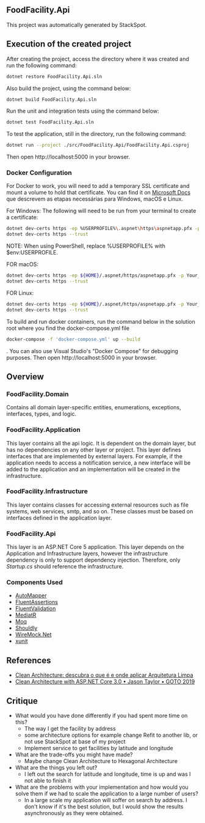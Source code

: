 ## FoodFacility.Api

This project was automatically generated by StackSpot.

## Execution of the created project

After creating the project, access the directory where it was created and run the following command:

```bash
dotnet restore FoodFacility.Api.sln
```

Also build the project, using the command below:

```bash
dotnet build FoodFacility.Api.sln
```

Run the unit and integration tests using the command below:

```bash
dotnet test FoodFacility.Api.sln
```

To test the application, still in the directory, run the following command:

```bash
dotnet run --project ./src/FoodFacility.Api/FoodFacility.Api.csproj
```

Then open http://localhost:5000 in your browser.

### Docker Configuration

For Docker to work, you will need to add a temporary SSL certificate and mount a volume to hold that certificate.
You can find it on [Microsoft Docs](https://docs.microsoft.com/en-us/aspnet/core/security/docker-https?view=aspnetcore-6.0) que descrevem as etapas necessárias para Windows, macOS e Linux.

For Windows:
The following will need to be run from your terminal to create a certificate:

```bash
dotnet dev-certs https -ep %USERPROFILE%\.aspnet\https\aspnetapp.pfx -p Your_password123
dotnet dev-certs https --trust
```

NOTE: When using PowerShell, replace %USERPROFILE% with $env:USERPROFILE.

FOR macOS:
```bash
dotnet dev-certs https -ep ${HOME}/.aspnet/https/aspnetapp.pfx -p Your_password123
dotnet dev-certs https --trust
```

FOR Linux:
```bash
dotnet dev-certs https -ep ${HOME}/.aspnet/https/aspnetapp.pfx -p Your_password123
dotnet dev-certs https --trust
```

To build and run docker containers, run the command below in the solution root where you find the docker-compose.yml file
 ```bash
 docker-compose -f 'docker-compose.yml' up --build
 ```

 . You can also use Visual Studio's "Docker Compose" for debugging purposes. Then open http://localhost:5000 in your browser.

## Overview

### FoodFacility.Domain

Contains all domain layer-specific entities, enumerations, exceptions, interfaces, types, and logic.

### FoodFacility.Application

This layer contains all the api logic. It is dependent on the domain layer, but has no dependencies on any other layer or project. This layer defines interfaces that are implemented by external layers. For example, if the application needs to access a notification service, a new interface will be added to the application and an implementation will be created in the infrastructure.

### FoodFacility.Infrastructure

This layer contains classes for accessing external resources such as file systems, web services, smtp, and so on. These classes must be based on interfaces defined in the application layer.

### FoodFacility.Api

This layer is an ASP.NET Core 5 application. This layer depends on the Application and Infrastructure layers, however the infrastructure dependency is only to support dependency injection. Therefore, only *Startup.cs* should reference the infrastructure.

### Components Used

- [AutoMapper](https://automapper.org/)
- [FluentAssertions](https://github.com/fluentassertions/fluentassertions)
- [FluentValidation](https://fluentvalidation.net/)
- [MediatR](https://github.com/jbogard/MediatR)
- [Moq](https://github.com/moq/moq4)
- [Shouldly](https://github.com/shouldly/shouldly)
- [WireMock.Net](https://github.com/WireMock-Net/WireMock.Net)
- [xunit](https://github.com/xunit/xunit)

## References
- [Clean Architecture: descubra o que é e onde aplicar Arquitetura Limpa](https://www.zup.com.br/blog/clean-architecture-arquitetura-limpa)
- [Clean Architecture with ASP.NET Core 3.0 • Jason Taylor • GOTO 2019](https://www.youtube.com/watch?v=dK4Yb6-LxAk)

## Critique

- What would you have done differently if you had spent more time on this?
    - The way I get the facility by address
    - some architecture options for example change Refit to another lib, or not use StackSpot at base of my project
    - Implement service to get facilities by latitude and longitude
- What are the trade-offs you might have made?
    - Maybe change Clean Architecture to Hexagonal Architecture
- What are the things you left out?
    - I left out the search for latitude and longitude, time is up and was I not able to finish it
- What are the problems with your implementation and how would you solve them if we had to scale the application to a large number of users?
    - In a large scale my application will soffer on search by address. I don't know if it's the best solution, but I would show the results asynchronously as they were obtained.